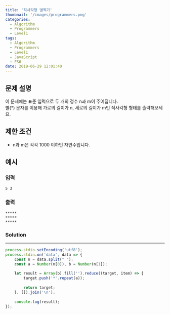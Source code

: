 ```yaml
---
title: '직사각형 별찍기'
thumbnail: '/images/programmers.png'
categories:
  - Algorithm
  - Programmers
  - Level1
tags:
  - Algorithm
  - Programmers
  - Level1
  - JavaScript
  - ES6
date: 2019-06-29 12:01:40
---
```


## 문제 설명
이 문제에는 표준 입력으로 두 개의 정수 n과 m이 주어집니다.<br/>
별(*) 문자를 이용해 가로의 길이가 n, 세로의 길이가 m인 직사각형 형태를 출력해보세요.

<!-- more -->

## 제한 조건
- n과 m은 각각 1000 이하인 자연수입니다.

## 예시
### 입력

```
5 3
```

### 출력

```
*****
*****
*****
```

### Solution

---

```javascript
process.stdin.setEncoding('utf8');
process.stdin.on('data', data => {
    const n = data.split(" ");
    const a = Number(n[0]), b = Number(n[1]);
    
    let result = Array(b).fill('').reduce((target, item) => {
        target.push('*'.repeat(a));
        
        return target;
    }, []).join('\n');
    
    console.log(result);
});
```
